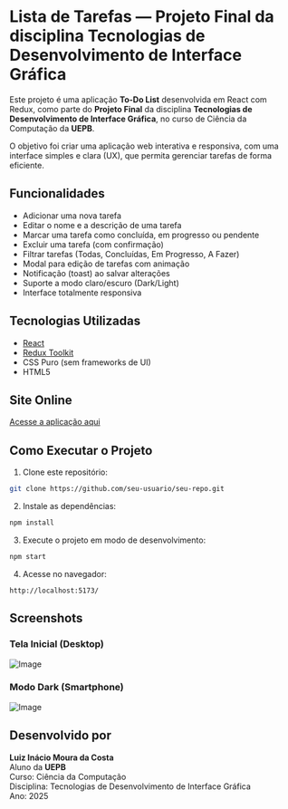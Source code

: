 # Lista de Tarefas — Projeto Final da disciplina Tecnologias de Desenvolvimento de Interface Gráfica

Este projeto é uma aplicação **To-Do List** desenvolvida em React com Redux, como parte do **Projeto Final** da disciplina **Tecnologias de Desenvolvimento de Interface Gráfica**, no curso de Ciência da Computação da **UEPB**.

O objetivo foi criar uma aplicação web interativa e responsiva, com uma interface simples e clara (UX), que permita gerenciar tarefas de forma eficiente.



## Funcionalidades

- Adicionar uma nova tarefa  
- Editar o nome e a descrição de uma tarefa  
- Marcar uma tarefa como concluída, em progresso ou pendente  
- Excluir uma tarefa (com confirmação)  
- Filtrar tarefas (Todas, Concluídas, Em Progresso, A Fazer)  
- Modal para edição de tarefas com animação  
- Notificação (toast) ao salvar alterações  
- Suporte a modo claro/escuro (Dark/Light)  
- Interface totalmente responsiva  



## Tecnologias Utilizadas

- [React](https://reactjs.org/)  
- [Redux Toolkit](https://redux-toolkit.js.org/)  
- CSS Puro (sem frameworks de UI)  
- HTML5  



## Site Online

[Acesse a aplicação aqui](https://nome-do-seu-projeto.vercel.app)



## Como Executar o Projeto

1. Clone este repositório:

```bash
git clone https://github.com/seu-usuario/seu-repo.git
```

2. Instale as dependências:

```bash
npm install
```

3. Execute o projeto em modo de desenvolvimento:

```bash
npm start
```

4. Acesse no navegador:

```
http://localhost:5173/
```



## Screenshots

### Tela Inicial (Desktop)

![Image](https://github.com/user-attachments/assets/9d0bfdfb-f609-48e9-8e05-e60e3ee18e88)

### Modo Dark (Smartphone)

![Image](https://github.com/user-attachments/assets/13290eb2-4296-49ad-9391-bac8e58b9676)



## Desenvolvido por

**Luiz Inácio Moura da Costa**  
Aluno da **UEPB**  
Curso: Ciência da Computação  
Disciplina: Tecnologias de Desenvolvimento de Interface Gráfica  
Ano: 2025


